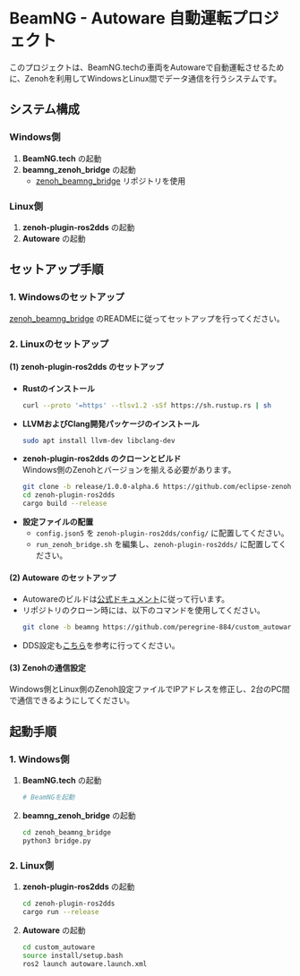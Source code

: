 # BeamNG - Autoware 自動運転プロジェクト

このプロジェクトは、BeamNG.techの車両をAutowareで自動運転させるために、Zenohを利用してWindowsとLinux間でデータ通信を行うシステムです。

## システム構成
### Windows側
1. **BeamNG.tech** の起動
2. **beamng_zenoh_bridge** の起動
   - [zenoh_beamng_bridge](https://github.com/peregrine-884/zenoh_beamng_bridge) リポジトリを使用

### Linux側
1. **zenoh-plugin-ros2dds** の起動
2. **Autoware** の起動

## セットアップ手順

### 1. Windowsのセットアップ
[zenoh_beamng_bridge](https://github.com/peregrine-884/zenoh_beamng_bridge) のREADMEに従ってセットアップを行ってください。

### 2. Linuxのセットアップ
#### (1) zenoh-plugin-ros2dds のセットアップ
- **Rustのインストール**
  ```bash
  curl --proto '=https' --tlsv1.2 -sSf https://sh.rustup.rs | sh
  ```
- **LLVMおよびClang開発パッケージのインストール**
  ```bash
  sudo apt install llvm-dev libclang-dev
  ```
- **zenoh-plugin-ros2dds のクローンとビルド**  
  Windows側のZenohとバージョンを揃える必要があります。
  ```bash
  git clone -b release/1.0.0-alpha.6 https://github.com/eclipse-zenoh/zenoh-plugin-ros2dds.git
  cd zenoh-plugin-ros2dds
  cargo build --release
  ```
- **設定ファイルの配置**  
  - `config.json5` を `zenoh-plugin-ros2dds/config/` に配置してください。  
  - `run_zenoh_bridge.sh` を編集し、`zenoh-plugin-ros2dds/` に配置してください。

#### (2) Autoware のセットアップ
- Autowareのビルドは[公式ドキュメント](https://autowarefoundation.github.io/autoware-documentation/main/installation/autoware/source-installation/)に従って行います。
- リポジトリのクローン時には、以下のコマンドを使用してください。
  ```bash
  git clone -b beamng https://github.com/peregrine-884/custom_autoware.git
  ```
- DDS設定も[こちら](https://autowarefoundation.github.io/autoware-documentation/main/installation/additional-settings-for-developers/network-configuration/dds-settings/)を参考に行ってください。

#### (3) Zenohの通信設定
Windows側とLinux側のZenoh設定ファイルでIPアドレスを修正し、2台のPC間で通信できるようにしてください。

## 起動手順

### 1. Windows側
1. **BeamNG.tech** の起動
   ```bash
   # BeamNGを起動
   ```
2. **beamng_zenoh_bridge** の起動
   ```bash
   cd zenoh_beamng_bridge
   python3 bridge.py
   ```

### 2. Linux側
1. **zenoh-plugin-ros2dds** の起動
   ```bash
   cd zenoh-plugin-ros2dds
   cargo run --release
   ```
2. **Autoware** の起動
   ```bash
   cd custom_autoware
   source install/setup.bash
   ros2 launch autoware.launch.xml
   ```
